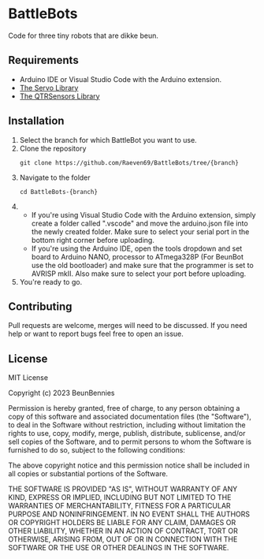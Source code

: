 # BattleBots
Code for three tiny robots that are dikke beun.

## Requirements
- Arduino IDE or Visual Studio Code with the Arduino extension.
- [The Servo Library](https://github.com/arduino-libraries/Servo)
- [The QTRSensors Library](https://github.com/pololu/qtr-sensors-arduino)

## Installation
1. Select the branch for which BattleBot you want to use.
2. Clone the repository
    ```
    git clone https://github.com/Raeven69/BattleBots/tree/{branch}
    ```
3. Navigate to the folder
    ```
    cd BattleBots-{branch}
    ```
4.  - If you're using Visual Studio Code with the Arduino extension, simply create a folder called ".vscode" and move the arduino.json file into the newly created folder. Make sure to select your serial port in the bottom right corner before uploading.
    - If you're using the Arduino IDE, open the tools dropdown and set board to Arduino NANO, processor to ATmega328P (For BeunBot use the old bootloader) and make sure that the programmer is set to AVRISP mkII. Also make sure to select your port before uploading.
5. You're ready to go.

## Contributing
Pull requests are welcome, merges will need to be discussed.
If you need help or want to report bugs feel free to open an issue.

## License
MIT License

Copyright (c) 2023 BeunBennies

Permission is hereby granted, free of charge, to any person obtaining a copy of this software and associated documentation files (the "Software"), to deal in the Software without restriction, including without limitation the rights to use, copy, modify, merge, publish, distribute, sublicense, and/or sell copies of the Software, and to permit persons to whom the Software is furnished to do so, subject to the following conditions:

The above copyright notice and this permission notice shall be included in all copies or substantial portions of the Software.

THE SOFTWARE IS PROVIDED "AS IS", WITHOUT WARRANTY OF ANY KIND, EXPRESS OR IMPLIED, INCLUDING BUT NOT LIMITED TO THE WARRANTIES OF MERCHANTABILITY, FITNESS FOR A PARTICULAR PURPOSE AND NONINFRINGEMENT. IN NO EVENT SHALL THE AUTHORS OR COPYRIGHT HOLDERS BE LIABLE FOR ANY CLAIM, DAMAGES OR OTHER LIABILITY, WHETHER IN AN ACTION OF CONTRACT, TORT OR OTHERWISE, ARISING FROM, OUT OF OR IN CONNECTION WITH THE SOFTWARE OR THE USE OR OTHER DEALINGS IN THE SOFTWARE.